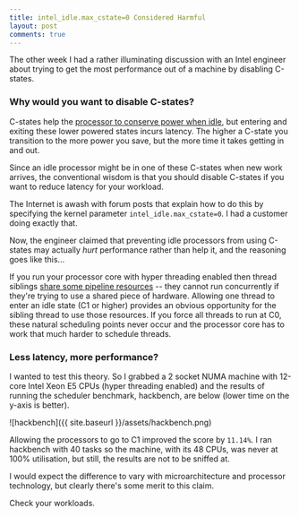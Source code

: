 ```yaml
---
title: intel_idle.max_cstate=0 Considered Harmful
layout: post
comments: true
---
```


The other week I had a rather illuminating discussion with an Intel
engineer about trying to get the most performance out of a machine by
disabling C-states.

### Why would you want to disable C-states? ###

C-states help the [processor to conserve power when
idle](https://software.intel.com/en-us/articles/power-management-states-p-states-c-states-and-package-c-states#_Toc383778910),
but entering and exiting these lower powered states incurs latency.
The higher a C-state you transition to the more power you save, but
the more time it takes getting in and out.

Since an idle processor might be in one of these C-states when new
work arrives, the conventional wisdom is that you should disable
C-states if you want to reduce latency for your workload.

The Internet is awash with forum posts that explain how to do this by
specifying the kernel parameter `intel_idle.max_cstate=0`. I had a
customer doing exactly that.

Now, the engineer claimed that preventing idle processors from using
C-states may actually *hurt* performance rather than help it, and the
reasoning goes like this...

If you run your processor core with hyper threading enabled then
thread siblings [share some pipeline
resources](https://en.wikipedia.org/wiki/Hyper-threading) -- they
cannot run concurrently if they're trying to use a shared piece of
hardware. Allowing one thread to enter an idle state (C1 or higher)
provides an obvious opportunity for the sibling thread to use those
resources. If you force all threads to run at C0, these natural
scheduling points never occur and the processor core has to work that
much harder to schedule threads.

### Less latency, more performance? ###

I wanted to test this theory. So I grabbed a 2 socket NUMA machine
with 12-core Intel Xeon E5 CPUs (hyper threading enabled) and the
results of running the scheduler benchmark, hackbench, are below
(lower time on the y-axis is better).

![hackbench]({{ site.baseurl }}/assets/hackbench.png)

Allowing the processors to go to C1 improved the score by `11.14%`. I
ran hackbench with 40 tasks so the machine, with its 48 CPUs, was
never at 100% utilisation, but still, the results are not to be
sniffed at.

I would expect the difference to vary with microarchitecture and
processor technology, but clearly there's some merit to this claim.

Check your workloads.
